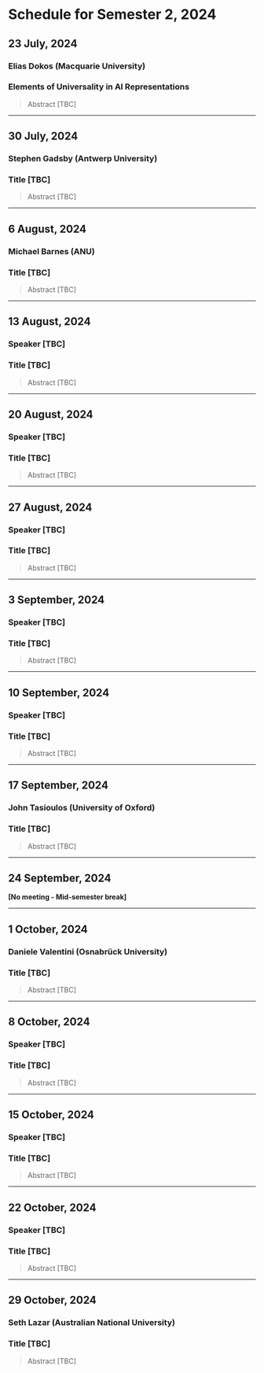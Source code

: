 # Schedule for Semester 2, 2024

## 23 July, 2024
### Elias Dokos (Macquarie University)
### Elements of Universality in AI Representations

> Abstract [TBC]

---

## 30 July, 2024
### Stephen Gadsby (Antwerp University)
### Title [TBC]

> Abstract [TBC]

---

## 6 August, 2024
### Michael Barnes (ANU)
### Title [TBC]

> Abstract [TBC]

---

## 13 August, 2024
### Speaker [TBC]
### Title [TBC]

> Abstract [TBC]

---

## 20 August, 2024
### Speaker [TBC]
### Title [TBC]

> Abstract [TBC]

---

## 27 August, 2024
### Speaker [TBC]
### Title [TBC]

> Abstract [TBC]

---

## 3 September, 2024
### Speaker [TBC]
### Title [TBC]

> Abstract [TBC]

---

## 10 September, 2024
### Speaker [TBC]
### Title [TBC]

> Abstract [TBC]

---

## 17 September, 2024
### John Tasioulos (University of Oxford)
### Title [TBC]

> Abstract [TBC]

---

## 24 September, 2024

**[No meeting - Mid-semester break]**

---

## 1 October, 2024
### Daniele Valentini (Osnabrück University)
### Title [TBC]

> Abstract [TBC]

---

## 8 October, 2024
### Speaker [TBC]
### Title [TBC]

> Abstract [TBC]

---

## 15 October, 2024
### Speaker [TBC]
### Title [TBC]

> Abstract [TBC]

---

## 22 October, 2024
### Speaker [TBC]
### Title [TBC]

> Abstract [TBC]

---

## 29 October, 2024
### Seth Lazar (Australian National University)
### Title [TBC]

> Abstract [TBC]